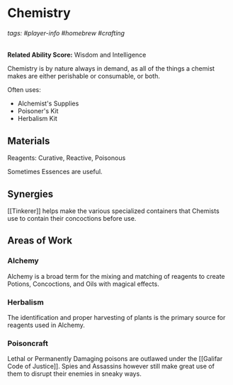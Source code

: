 # Chemistry
###### tags: #player-info #homebrew #crafting
**Related Ability Score:** Wisdom and Intelligence

Chemistry is by nature always in demand, as all of the things a chemist makes are either perishable or consumable, or both.

Often uses:
- Alchemist's Supplies
- Poisoner's Kit
- Herbalism Kit

## Materials
Reagents: Curative, Reactive, Poisonous

Sometimes Essences are useful.

## Synergies
[[Tinkerer]] helps make the various specialized containers that Chemists use to contain their concoctions before use.

## Areas of Work

### Alchemy
Alchemy is a broad term for the mixing and matching of reagents to create Potions, Concoctions, and Oils with magical effects.

### Herbalism
The identification and proper harvesting of plants is the primary source for reagents used in Alchemy.

### Poisoncraft
Lethal or Permanently Damaging poisons are outlawed under the [[Galifar Code of Justice]]. Spies and Assassins however still make great use of them to disrupt their enemies in sneaky ways.